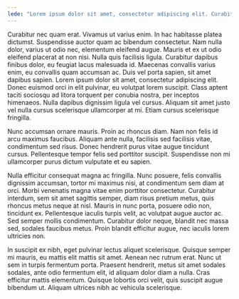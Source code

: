 ```yaml
---
lede: "Lorem ipsum dolor sit amet, consectetur adipiscing elit. Curabitur risus enim, laoreet ac tincidunt dictum, venenatis varius nibh. Quisque sollicitudin libero erat, vestibulum elementum elit posuere vel. In hac habitasse platea dictumst."
---
```


Curabitur nec quam erat. Vivamus ut varius enim. In hac habitasse platea dictumst. Suspendisse auctor quam ac bibendum consectetur. Nam nulla dolor, varius ut odio nec, elementum eleifend augue. Mauris et ex ut odio eleifend placerat at non nisi. Nulla quis facilisis ligula. Curabitur dapibus finibus dolor, eu feugiat lacus malesuada id. Maecenas convallis varius enim, eu convallis quam accumsan ac. Duis vel porta sapien, sit amet dapibus sapien. Lorem ipsum dolor sit amet, consectetur adipiscing elit. Donec euismod orci in elit pulvinar, eu volutpat lorem suscipit. Class aptent taciti sociosqu ad litora torquent per conubia nostra, per inceptos himenaeos. Nulla dapibus dignissim ligula vel cursus. Aliquam sit amet justo vel nulla cursus scelerisque ullamcorper at mi. Etiam cursus scelerisque fringilla.

Nunc accumsan ornare mauris. Proin ac rhoncus diam. Nam non felis id arcu maximus faucibus. Aliquam ante nulla, facilisis sed facilisis vitae, condimentum sed risus. Donec hendrerit purus vitae augue tincidunt cursus. Pellentesque tempor felis sed porttitor suscipit. Suspendisse non mi ullamcorper purus dictum vulputate et eu sapien.

Nulla efficitur consequat magna ac fringilla. Nunc posuere, felis convallis dignissim accumsan, tortor mi maximus nisi, at condimentum sem diam at orci. Morbi venenatis magna vitae enim porttitor consectetur. Curabitur interdum, sem sit amet sagittis semper, diam risus pretium metus, quis rhoncus metus neque at nisl. Mauris in nunc porta, posuere odio non, tincidunt ex. Pellentesque iaculis turpis velit, ac volutpat augue auctor ac. Sed semper mollis condimentum. Curabitur dolor neque, blandit nec massa sed, sodales faucibus metus. Proin blandit efficitur augue, nec iaculis lorem ultricies non.

In suscipit ex nibh, eget pulvinar lectus aliquet scelerisque. Quisque semper mi mauris, eu mattis elit mattis sit amet. Aenean nec rutrum erat. Nunc ut sem in turpis fermentum porta. Praesent hendrerit, metus sit amet sodales sodales, ante odio fermentum elit, id aliquam dolor diam a nulla. Cras efficitur mattis elementum. Quisque lobortis orci velit, quis suscipit augue bibendum ut. Aliquam ultrices nibh ac vehicula scelerisque. 